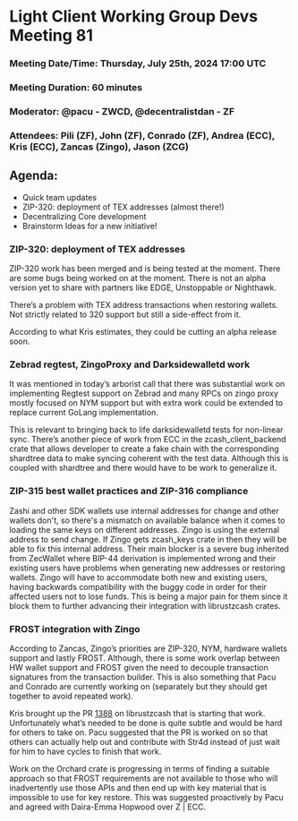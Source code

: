 # Light Client Working Group Devs Meeting 81
### Meeting Date/Time: Thursday, July 25th, 2024 17:00 UTC
### Meeting Duration: 60 minutes
### Moderator: @pacu - ZWCD, @decentralistdan - ZF
### Attendees: Pili (ZF), John (ZF), Conrado (ZF), Andrea (ECC), Kris (ECC), Zancas (Zingo), Jason (ZCG) 


## Agenda:
- Quick team updates 
- ZIP-320:  deployment of TEX addresses (almost there!)
- Decentralizing Core development
- Brainstorm Ideas for a new initiative!

### ZIP-320:  deployment of TEX addresses
ZIP-320 work has been merged and is being tested at the moment. There are some bugs being worked on at the moment. There is not an alpha version  yet to share with partners like EDGE, Unstoppable or Nighthawk.

There’s a problem with TEX address transactions when restoring wallets. Not strictly related to 320 support but still a side-effect from it. 

According to what Kris estimates, they  could be cutting an alpha release soon.

### Zebrad regtest, ZingoProxy and Darksidewalletd work

It was mentioned in today’s arborist call that there was substantial work on implementing Regtest support on Zebrad and many RPCs on zingo proxy mostly focused on NYM support but with extra work could be extended to replace current GoLang implementation. 

This is relevant to bringing back to life darksidewalletd tests for non-linear sync. There’s another piece of work from ECC in the zcash_client_backend crate that allows developer to create a fake chain with the corresponding shardtree data to make syncing coherent with the test data. Although this is coupled with shardtree and there would have to be work to generalize it.

### ZIP-315 best wallet practices and ZIP-316 compliance
Zashi and other SDK wallets use internal addresses for change and other wallets don't, so there's a mismatch on available balance when it comes to loading the same keys on different addresses. Zingo is using the external address to send change. 
If Zingo gets zcash_keys crate in then they will be able to fix this internal address. Their main blocker is a severe bug inherited from ZecWallet where BIP-44 derivation is implemented wrong and their existing users have problems when generating new addresses or restoring wallets. Zingo will have to accommodate both new and existing users, having backwards compatibility with the buggy code in order for their affected users not to lose funds.  This is being a major pain for them since it block them to further advancing their integration with librustzcash crates. 

### FROST integration with Zingo
According to Zancas, Zingo’s priorities are ZIP-320, NYM, hardware wallets support and lastly FROST. Although, there is some work overlap between HW wallet support and FROST given the need to decouple transaction signatures from the transaction builder. This is also something that Pacu and Conrado are currently working on (separately but they should get together to avoid repeated work).

Kris brought up the PR [1388](https://github.com/zcash/librustzcash/pull/1388) on librustzcash that is starting that work. Unfortunately what’s needed to be done is quite subtle and would be hard for others to take on. Pacu suggested that the PR is worked on so that others can actually help out and contribute with Str4d instead of just wait for him to have cycles to finish that work. 

Work on the Orchard crate is progressing in terms of finding a suitable approach so that FROST requirements are not available to those who will inadvertently use those APIs and then end up with key material that is impossible to use for key restore. This was suggested proactively by Pacu and agreed with Daira-Emma Hopwood over Z | ECC. 